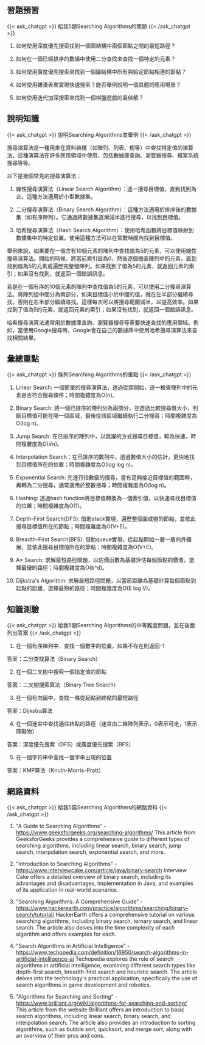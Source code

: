 ## 習題預習
{{< ask_chatgpt >}}
給我5題Searching Algorithms的問題
{{< /ask_chatgpt >}}



1. 如何使用深度優先搜索找到一個圖結構中兩個節點之間的最短路徑？

2. 如何在一個已經排序的數組中使用二分查找來查找一個特定的元素？

3. 如何使用廣度優先搜索來找到一個圖結構中所有與給定節點相連的節點？

4. 如何使用雜湊表來實現快速搜索？能否舉例說明一個具體的應用場景？

5. 如何使用迭代加深搜索來找到一個棋盤遊戲的最佳解？   

## 說明知識
{{< ask_chatgpt >}}
說明Searching Algorithms並舉例
{{< /ask_chatgpt >}}



搜尋演算法是一種用來在資料結構（如陣列、列表、樹等）中查找特定值的演算法。這種演算法在許多應用領域中使用，包括數據庫查詢、瀏覽器搜尋、檔案系統搜尋等等。

以下是幾個常見的搜尋演算法：

1. 線性搜尋演算法（Linear Search Algorithm）：逐一搜尋目標值，直到找到為止。這種方法適用於小型數據集。

2. 二分搜尋演算法（Binary Search Algorithm）：這種方法適用於排序後的數據集（如有序陣列）。它通過將數據集逐漸減半進行搜尋，以找到目標值。

3. 哈希搜尋演算法（Hash Search Algorithm）：使用哈希函數將目標值映射到數據集中的特定位置。使用這種方法可以在常數時間內找到目標值。

舉例來說，如果要在一個含有10個元素的陣列中查找值為5的元素，可以使用線性搜尋演算法。開始的時候，將當前索引設為0，然後逐個檢查陣列中的元素，直到找到值為5的元素或遍歷完整個陣列。如果找到了值為5的元素，就返回元素的索引；如果沒有找到，就返回一個錯誤訊息。

若是在一個有序的10個元素的陣列中查找值為5的元素，可以使用二分搜尋演算法。將陣列從中間分為兩部分，如果目標值小於中間的值，就在左半部分繼續尋找，否則在右半部分繼續尋找。這樣每次可以將搜尋範圍減半，以提高效率。如果找到了值為5的元素，就返回元素的索引；如果沒有找到，就返回一個錯誤訊息。

哈希搜尋演算法通常用於數據庫查詢、瀏覽器搜尋等需要快速查找的應用領域。例如，當使用Google搜尋時，Google會在自己的數據庫中使用哈希搜尋演算法來查找相關結果。   

## 彙總重點
{{< ask_chatgpt >}}
條列Searching Algorithms的重點
{{< /ask_chatgpt >}}



1. Linear Search: 一個簡單的搜尋演算法，透過從頭開始，逐一檢查陣列中的元素是否符合搜尋條件；時間複雜度為O(n)。 

2. Binary Search: 將一個已排序的陣列分為兩部分，並透過比較搜尋值大小，判斷目標值可能在哪一個區域，最後從該區域繼續執行二分搜尋；時間複雜度為O(log n)。

3. Jump Search: 在已排序的陣列中，以跳躍的方式搜尋目標值，較為快速，時間複雜度為O(√n)。

4. Interpolation Search：在已排序的數列中，透過數值大小的估計，更快地找到目標值所在的位置；時間複雜度為O(log log n)。

5. Exponential Search: 先進行指數級的搜尋，當有足夠接近目標值的範圍時，再轉為二分搜尋，通常適用於整數搜尋；時間複雜度為O(log n)。

6. Hashing: 透過hash function將目標值轉換為一個索引值，以快速尋找目標值的位置；時間複雜度為O(1)。 

7. Depth-First Search(DFS): 借助stack實現，遍歷整個圖或樹的節點，並依此搜尋目標值所在的節點；時間複雜度為O(V+E)。

8. Breadth-First Search(BFS): 借助queue實現，從起點開始一層一層向外擴展，並依此搜尋目標值所在的節點；時間複雜度為O(V+E)。

9. A* Search: 求解最短路徑問題，以估價函數為基礎評估每個節點的價值，選擇最優的路徑；時間複雜度為O(b^d)。

10. Dijkstra's Algorithm: 求解最短路徑問題，以當前距離為基礎計算每個節點到起點的距離，選擇最短的路徑；時間複雜度為O(E log V)。   

## 知識測驗
{{< ask_chatgpt >}}
給我5題Searching Algorithms的中等難度問題，並在後面列出答案
{{< /ask_chatgpt >}}



1. 在一個有序陣列中，查找一個數字的位置，如果不存在則返回-1

答案：二分查找算法（Binary Search）

2. 在一個二叉樹中搜索一個指定值的節點

答案：二叉樹搜索算法（Binary Tree Search）

3. 在一個有向圖中，查找一條從起點到終點的最短路徑

答案：Dijkstra算法

4. 在一個迷宮中查找通往終點的路徑（迷宮由二維陣列表示，0表示可走，1表示障礙物）

答案：深度優先搜索（DFS）或廣度優先搜索（BFS）

5. 在一個字符串中查找一個字串出現的位置

答案：KMP算法（Knuth-Morris-Pratt）   

## 網路資料
{{< ask_chatgpt >}}
給我5篇Searching Algorithms的網路資料
{{< /ask_chatgpt >}}



1. "A Guide to Searching Algorithms" - https://www.geeksforgeeks.org/searching-algorithms/
This article from GeeksforGeeks provides a comprehensive guide to different types of searching algorithms, including linear search, binary search, jump search, interpolation search, exponential search, and more.

2. "Introduction to Searching Algorithms" - https://www.interviewcake.com/article/java/binary-search
Interview Cake offers a detailed overview of binary search, including its advantages and disadvantages, implementation in Java, and examples of its application in real-world scenarios.

3. "Searching Algorithms: A Comprehensive Guide" - https://www.hackerearth.com/practice/algorithms/searching/binary-search/tutorial/
HackerEarth offers a comprehensive tutorial on various searching algorithms, including binary search, ternary search, and linear search. The article also delves into the time complexity of each algorithm and offers examples for each.

4. "Search Algorithms in Artificial Intelligence" - https://www.techopedia.com/definition/16950/search-algorithms-in-artificial-intelligence-ai
Techopedia explores the role of search algorithms in artificial intelligence, examining different search types like depth-first search, breadth-first search and heuristic search. The article delves into the technology's practical application, specifically the use of search algorithms in game development and robotics.

5. "Algorithms for Searching and Sorting" - https://www.brilliant.org/wiki/algorithms-for-searching-and-sorting/
This article from the website Brilliant offers an introduction to basic search algorithms, including linear search, binary search, and interpolation search. The article also provides an introduction to sorting algorithms, such as bubble sort, quicksort, and merge sort, along with an overview of their pros and cons.   

